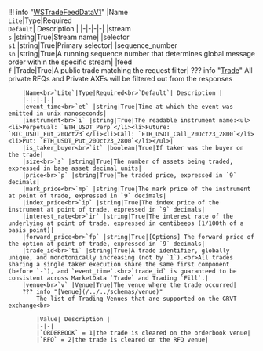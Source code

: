 !!! info "[WSTradeFeedDataV1](/../../schemas/ws_trade_feed_data_v1)"
    |Name<br>`Lite`|Type|Required<br>`Default`| Description |
    |-|-|-|-|
    |stream<br>`s` |string|True|Stream name|
    |selector<br>`s1` |string|True|Primary selector|
    |sequence_number<br>`sn` |string|True|A running sequence number that determines global message order within the specific stream|
    |feed<br>`f` |Trade|True|A public trade matching the request filter|
    ??? info "[Trade](/../../schemas/trade)"
        All private RFQs and Private AXEs will be filtered out from the responses<br>

        |Name<br>`Lite`|Type|Required<br>`Default`| Description |
        |-|-|-|-|
        |event_time<br>`et` |string|True|Time at which the event was emitted in unix nanoseconds|
        |instrument<br>`i` |string|True|The readable instrument name:<ul><li>Perpetual: `ETH_USDT_Perp`</li><li>Future: `BTC_USDT_Fut_20Oct23`</li><li>Call: `ETH_USDT_Call_20Oct23_2800`</li><li>Put: `ETH_USDT_Put_20Oct23_2800`</li></ul>|
        |is_taker_buyer<br>`it` |boolean|True|If taker was the buyer on the trade|
        |size<br>`s` |string|True|The number of assets being traded, expressed in base asset decimal units|
        |price<br>`p` |string|True|The traded price, expressed in `9` decimals|
        |mark_price<br>`mp` |string|True|The mark price of the instrument at point of trade, expressed in `9` decimals|
        |index_price<br>`ip` |string|True|The index price of the instrument at point of trade, expressed in `9` decimals|
        |interest_rate<br>`ir` |string|True|The interest rate of the underlying at point of trade, expressed in centibeeps (1/100th of a basis point)|
        |forward_price<br>`fp` |string|True|[Options] The forward price of the option at point of trade, expressed in `9` decimals|
        |trade_id<br>`ti` |string|True|A trade identifier, globally unique, and monotonically increasing (not by `1`).<br>All trades sharing a single taker execution share the same first component (before `-`), and `event_time`.<br>`trade_id` is guaranteed to be consistent across MarketData `Trade` and Trading `Fill`.|
        |venue<br>`v` |Venue|True|The venue where the trade occurred|
        ??? info "[Venue](/../../schemas/venue)"
            The list of Trading Venues that are supported on the GRVT exchange<br>

            |Value| Description |
            |-|-|
            |`ORDERBOOK` = 1|the trade is cleared on the orderbook venue|
            |`RFQ` = 2|the trade is cleared on the RFQ venue|
